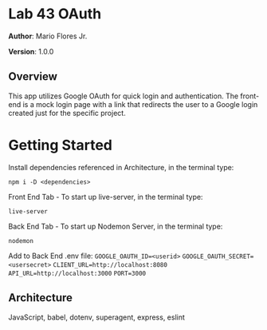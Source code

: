 # Lab 43 OAuth

**Author**: Mario Flores Jr.

**Version**: 1.0.0

## Overview

This app utilizes Google OAuth for quick login and authentication. The front-end is a mock login page with a link that redirects the user to a Google login created just for the specific project.

# Getting Started

Install dependencies referenced in Architecture, in the terminal type:

```npm i -D <dependencies>```

Front End Tab  -
To start up live-server, in the terminal type:

```live-server```

Back End Tab -
To start up Nodemon Server, in the terminal type:

```nodemon```

Add to Back End .env file:
```GOOGLE_OAUTH_ID=<userid>```
```GOOGLE_OAUTH_SECRET=<usersecret>```
```CLIENT_URL=http://localhost:8080```
```API_URL=http://localhost:3000```
```PORT=3000```


## Architecture

JavaScript, babel, dotenv, superagent, express, eslint
